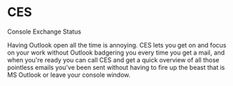# CES
Console Exchange Status

Having Outlook open all the time is annoying. CES lets you get on and focus on your work without Outlook badgering you every time you get a mail, and when you're ready you can call CES and get a quick overview of all those pointless emails you've been sent without having to fire up the beast that is MS Outlook or leave your console window.
